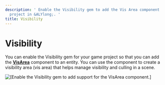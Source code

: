 ```yaml
---
description: ' Enable the Visibility gem to add the Vis Area component to your game
  project in &ALYlong;. '
title: Visibility
---
```

# Visibility<a name="gems-system-gem-visibility"></a>

You can enable the Visibility gem for your game project so that you can add the **[VisArea](component-vis-area.md)** component to an entity\. You can use the component to create a visibility area \(vis area\) that helps manage visibility and culling in a scene\.

![\[Enable the Visibility gem to add support for the VisArea component.\]](/images/userguide/gems/gem-system-gem-visibility.png)